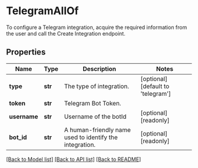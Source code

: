 # TelegramAllOf

To configure a Telegram integration, acquire the required information from the user and call the Create Integration endpoint. 
## Properties
Name | Type | Description | Notes
------------ | ------------- | ------------- | -------------
**type** | **str** | The type of integration. | [optional] [default to 'telegram']
**token** | **str** | Telegram Bot Token. | 
**username** | **str** | Username of the botId | [optional] [readonly] 
**bot_id** | **str** | A human-friendly name used to identify the integration. | [optional] [readonly] 

[[Back to Model list]](../README.md#documentation-for-models) [[Back to API list]](../README.md#documentation-for-api-endpoints) [[Back to README]](../README.md)



